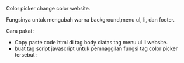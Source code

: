 Color picker change color website.

Fungsinya untuk mengubah warna background,menu ul, li, dan footer.

Cara pakai : 

- Copy paste code html di tag body diatas tag menu ul li website.
- buat tag script javascript untuk pemnaggilan fungsi tag color picker tersebut :

<script type = "text/javascript" src="link javascript"></script>